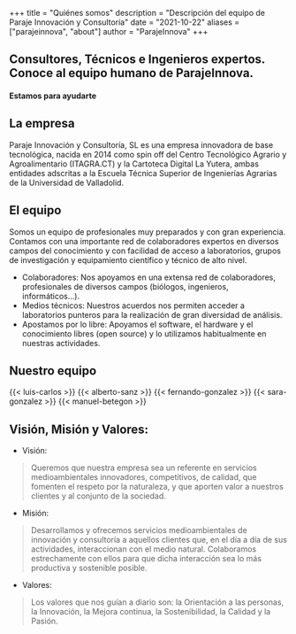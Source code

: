 +++
title = "Quiénes somos"
description = "Descripción del equipo de Paraje Innovación y Consultoría"
date = "2021-10-22"
aliases = ["parajeinnova", "about"]
author = "ParajeInnova"
+++

## Consultores, Técnicos e Ingenieros expertos. Conoce al equipo humano de ParajeInnova.
#### Estamos para ayudarte
## La empresa
Paraje Innovación y Consultoría, SL es una empresa innovadora de base tecnológica, nacida en 2014 como spin off del Centro Tecnológico Agrario y Agroalimentario (ITAGRA.CT) y la Cartoteca Digital La Yutera, ambas entidades adscritas a la Escuela Técnica Superior de Ingenierías Agrarias de la Universidad de Valladolid.
## El equipo
Somos un equipo de profesionales muy preparados y con gran experiencia. Contamos con una importante red de colaboradores expertos en diversos campos del conocimiento y con facilidad de acceso a laboratorios, grupos de investigación y equipamiento científico y técnico de alto nivel.
* Colaboradores: Nos apoyamos en una extensa red de colaboradores, profesionales de diversos campos (biólogos, ingenieros, informáticos…).
* Medios técnicos: Nuestros acuerdos nos permiten acceder a laboratorios punteros para la realización de gran diversidad de análisis.
* Apostamos por lo libre: Apoyamos el software, el hardware y el conocimiento libres (open source) y lo utilizamos habitualmente en nuestras actividades.
## Nuestro equipo
{{< luis-carlos >}}
{{< alberto-sanz >}}
{{< fernando-gonzalez >}}
{{< sara-gonzalez >}}
{{< manuel-betegon >}}
## Visión, Misión y Valores:
* Visión:
> Queremos que nuestra empresa sea un referente en servicios medioambientales innovadores, competitivos, de calidad, que fomenten el respeto por la naturaleza, y que aporten valor a nuestros clientes y al conjunto de la sociedad.
* Misión:
> Desarrollamos y ofrecemos servicios medioambientales de innovación y consultoría a aquellos clientes que, en el día a día de sus actividades, interaccionan con el medio natural. Colaboramos estrechamente con ellos para que dicha interacción sea lo más productiva y sostenible posible.
* Valores:
> Los valores que nos guían a diario son: la Orientación a las personas, la Innovación, la Mejora continua, la Sostenibilidad, la Calidad y la Pasión.